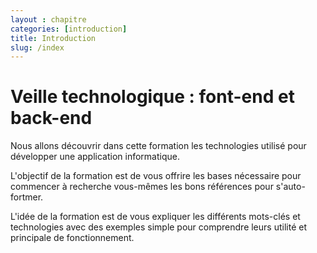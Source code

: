 ```yaml
---
layout : chapitre
categories: [introduction]
title: Introduction
slug: /index
---
```

# Veille technologique : font-end et back-end

Nous allons découvrir dans cette formation les technologies utilisé pour développer une application informatique.

L'objectif de la formation est de vous offrire les bases nécessaire pour commencer à recherche vous-mêmes les bons références pour s'auto-fortmer.

L'idée de la formation est de vous expliquer les différents mots-clés et technologies avec des exemples simple pour comprendre leurs utilité et principale de fonctionnement.
